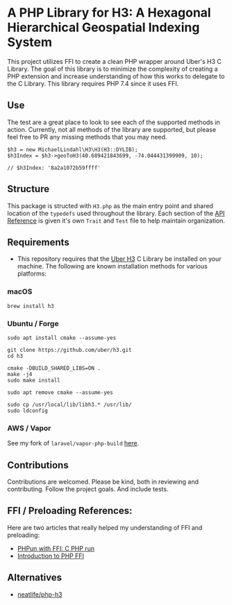 # A PHP Library for H3: A Hexagonal Hierarchical Geospatial Indexing System

This project utilizes FFI to create a clean PHP wrapper around Uber's H3 C Library. The goal of this library is to minimize the complexity of creating a PHP extension and increase understanding of how this works to delegate to the C Library. This library requires PHP 7.4 since it uses FFI.

## Use

The test are a great place to look to see each of the supported methods in action. Currently, not all methods of the library are supported, but please feel free to PR any missing methods that you may need.

```
$h3 = new MichaelLindahl\H3\H3(H3::DYLIB);
$h3Index = $h3->geoToH3(40.689421843699, -74.044431399909, 10);

// $h3Index: '8a2a1072b59ffff'
```

## Structure

This package is structed with `H3.php` as the main entry point and shared location of the `typedefs` used throughout the library. Each section of the [API Reference](https://h3geo.org/docs/api) is given it's own `Trait` and `Test` file to help maintain organization.

## Requirements

- This repository requires that the [Uber H3](https://github.com/uber/H3) C Library be installed on your machine. The following are known installation methods for various platforms:

### macOS

```
brew install h3
```

### Ubuntu / Forge

```
sudo apt install cmake --assume-yes

git clone https://github.com/uber/h3.git
cd h3

cmake -DBUILD_SHARED_LIBS=ON .
make -j4
sudo make install

sudo apt remove cmake --assume-yes

sudo cp /usr/local/lib/libh3.* /usr/lib/
sudo ldconfig
```

### AWS / Vapor

See my fork of `laravel/vapor-php-build` [here](https://github.com/michaellindahl/vapor-php-build/tree/uber-h3).

## Contributions

Contributions are welcomed. Please be kind, both in reviewing and contributing. Follow the project goals. And include tests.

## FFI / Preloading References:

Here are two articles that really helped my understanding of FFI and preloading:

- [PHPun with FFI: C PHP run](https://platform.sh/blog/2020/php-fun-with-ffi-c-php-run/)
- [Introduction to PHP FFI](https://dev.to/verkkokauppacom/introduction-to-php-ffi-po3)

## Alternatives

- [neatlife/php-h3](https://github.com/neatlife/php-h3)


